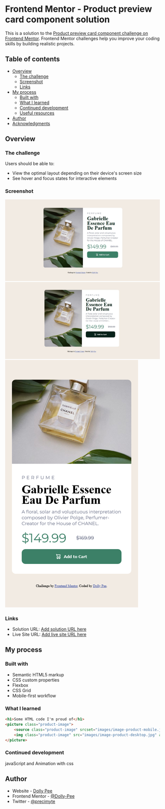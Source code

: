 # Frontend Mentor - Product preview card component solution

This is a solution to the [Product preview card component challenge on Frontend Mentor](https://www.frontendmentor.io/challenges/product-preview-card-component-GO7UmttRfa). Frontend Mentor challenges help you improve your coding skills by building realistic projects. 

## Table of contents

- [Overview](#overview)
  - [The challenge](#the-challenge)
  - [Screenshot](#screenshot)
  - [Links](#links)
- [My process](#my-process)
  - [Built with](#built-with)
  - [What I learned](#what-i-learned)
  - [Continued development](#continued-development)
  - [Useful resources](#useful-resources)
- [Author](#author)
- [Acknowledgments](#acknowledgments)


## Overview

### The challenge

Users should be able to:

- View the optimal layout depending on their device's screen size
- See hover and focus states for interactive elements

### Screenshot

![desktop view active](./images/Screenshot%202023-07-22%20185940.jpg)
![desktop view active state](./images/Screenshot%202023-07-22%20190033.jpg)
![mobile view](./images/Screenshot%202023-07-22%20at%2018-51-40%20Frontend%20Mentor%20Product%20preview%20card%20component.png)


### Links

- Solution URL: [Add solution URL here](https://your-solution-url.com)
- Live Site URL: [Add live site URL here](https://your-live-site-url.com)

## My process

### Built with

- Semantic HTML5 markup
- CSS custom properties
- Flexbox
- CSS Grid
- Mobile-first workflow


### What I learned


```html
<h1>Some HTML code I'm proud of</h1>
<picture class="product-image">
    <source class="product-image" srcset="images/image-product-mobile.jpg" media="(max-width: 600px)">
    <img class="product-image" src="images/image-product-desktop.jpg" alt="">
</picture>
```

### Continued development

javaScript and Animation with css


## Author

- Website - [Dolly Pee](https://www.your-site.com)
- Frontend Mentor - [@Dolly-Pee](https://www.frontendmentor.io/profile/Dolly-Pee)
- Twitter - [@precimyte](https://twitter.com/Precimyte)
